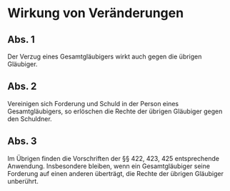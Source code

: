 # Wirkung von Veränderungen



## Abs. 1

 Der Verzug eines Gesamtgläubigers wirkt auch gegen die übrigen Gläubiger.

## Abs. 2

 Vereinigen sich Forderung und Schuld in der Person eines Gesamtgläubigers, so erlöschen die Rechte der übrigen Gläubiger gegen den Schuldner.

## Abs. 3

 Im Übrigen finden die Vorschriften der §§ 422, 423, 425 entsprechende Anwendung. Insbesondere bleiben, wenn ein Gesamtgläubiger seine Forderung auf einen anderen überträgt, die Rechte der übrigen Gläubiger unberührt. 

